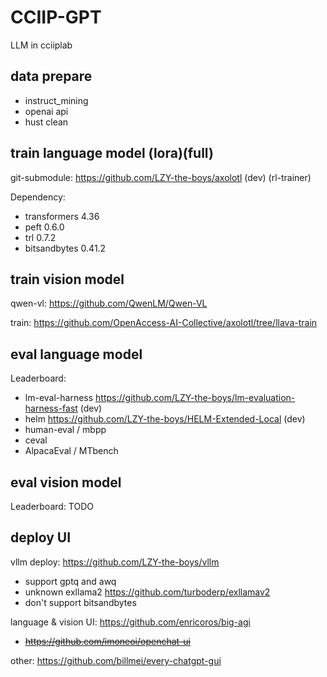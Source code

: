 # CCIIP-GPT

LLM in cciiplab 

## data prepare

- instruct_mining 
- openai api
- hust clean

## train language model (lora)(full) 

git-submodule: https://github.com/LZY-the-boys/axolotl (dev) (rl-trainer)

Dependency:  
-  transformers 4.36
-  peft 0.6.0
-  trl 0.7.2
-  bitsandbytes 0.41.2

## train vision model 

qwen-vl: https://github.com/QwenLM/Qwen-VL

train: https://github.com/OpenAccess-AI-Collective/axolotl/tree/llava-train

## eval language model 

Leaderboard:
- lm-eval-harness https://github.com/LZY-the-boys/lm-evaluation-harness-fast (dev)
- helm https://github.com/LZY-the-boys/HELM-Extended-Local (dev)
- human-eval / mbpp
- ceval
- AlpacaEval / MTbench

## eval vision model 

Leaderboard: TODO

## deploy UI

vllm deploy: https://github.com/LZY-the-boys/vllm
- support gptq and awq
- unknown exllama2 https://github.com/turboderp/exllamav2
- don't support bitsandbytes

language & vision  UI: https://github.com/enricoros/big-agi
- ~~https://github.com/imoneoi/openchat-ui~~

other: https://github.com/billmei/every-chatgpt-gui
